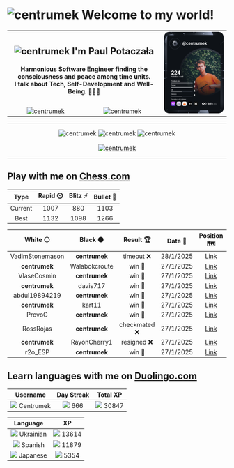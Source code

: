 <h1>
  <img
    src="https://emojis.slackmojis.com/emojis/images/1531849430/4246/blob-sunglasses.gif"
    width="30"
    alt="centrumek"
  />
  Welcome to my world!
</h1>

<table>
  <tbody>
    <tr>
      <td align="center" width="70%" colspan="2">
        <h2>
          <img
            src="https://raw.githubusercontent.com/MartinHeinz/MartinHeinz/master/wave.gif"
            width="30px"
            alt="centrumek"
          />
          I'm Paul Potaczała
        </h2>
        <h4>
          Harmonious Software Engineer finding the consciousness and peace among time units.
          <br/>
          I talk about Tech, Self-Development and Well-Being. 🌿🧘🚀
        </h4>
      </td>
      <td width="30%" rowspan="2">
        <a href="https://app.daily.dev/centrumek">
          <img
            src="./devcard.svg"
            alt="centrumek"
          />
        </a>
      </td>
    </tr>
    <tr align="center">
      <td>
        <img
          src="https://komarev.com/ghpvc/?username=centrumek&label=visitors&color=0e75b6&style=flat"
          alt="centrumek"
        >
      </td>
      <td>
        <a href="https://stackoverflow.com/users/14496012/centrumek">
          <img
            src="https://stackoverflow.com/users/flair/14496012.png?theme=dark"
            alt="centrumek"
          >
        </a>
      </td>
    </tr>
  </tbody>
</table>

---
<div align="center">
  <img 
    src="https://github-readme-stats.vercel.app/api?username=centrumek&show_icons=true&count_private=true&theme=dark&hide_border=true&hide=issues,contribs&bg_color=00000000"
    alt="centrumek"
  />
  <img
    src="https://github-readme-stats.vercel.app/api/top-langs/?username=centrumek&layout=compact&hide_border=true&theme=dark&bg_color=00000000&langs_count=6&exclude_repo=air-statistic-app"
    alt="centrumek"
  />
  <img 
    src="https://github-readme-streak-stats.herokuapp.com?user=centrumek&theme=dark&hide_border=true&background=FFFFFF00"
    alt="centrumek"
  />
  <br/>
  <br/>
  <a href="https://www.buymeacoffee.com/centrumek">
    <img
      src="https://cdn.buymeacoffee.com/buttons/v2/default-orange.png"
      height="50"
      width="210"
      alt="centrumek"
    />
  </a>
</div>

---

## Play with me on [Chess.com](https://www.chess.com/member/centrumek)

<div align="center">
<!--START_SECTION:chessStats-->
<!-- Automatically generated with https://github.com/Balastrong/chess-stats-action -->

| Type | Rapid ⏲️ | Blitz ⚡ | Bullet 🔫 |
|:---:|:---:|:---:|:---:|
| Current | 1007 | 880 | 1103 |
| Best | 1132 | 1098 | 1266 |

| White ⚪ | Black ⚫ | Result 🏆 | Date 📅 | Position 🗺️ | Type 🕕 |
|:---:|:---:|:---:|:---:|:---:|:---:|
| VadimStonemason | **centrumek** | timeout ❌ | 28/1/2025 | <a href="http://www.ee.unb.ca/cgi-bin/tervo/fen.pl?select=5r2/p5pp/4k3/1p2P3/8/3RR1P1/PP5P/6K1 b - - 0 33">Link</a> | Bullet |
| **centrumek** | Walabokcroute | win 🥇 | 27/1/2025 | <a href="http://www.ee.unb.ca/cgi-bin/tervo/fen.pl?select=5n1k/1R4Q1/3bp2p/3pN1P1/3P1P2/4P1K1/2r4P/8 b - - 0 34">Link</a> | Bullet |
| VlaseCosmin | **centrumek** | win 🥇 | 27/1/2025 | <a href="http://www.ee.unb.ca/cgi-bin/tervo/fen.pl?select=4k3/5p2/p7/7p/3p3P/2bP2PK/1r6/8 w - -">Link</a> | Bullet |
| **centrumek** | davis717 | win 🥇 | 27/1/2025 | <a href="http://www.ee.unb.ca/cgi-bin/tervo/fen.pl?select=6k1/6Q1/4RQ2/7p/7p/8/6K1/8 b - -">Link</a> | Bullet |
| abdul19894219 | **centrumek** | win 🥇 | 27/1/2025 | <a href="http://www.ee.unb.ca/cgi-bin/tervo/fen.pl?select=8/1k4pp/3np3/5p2/3P1PP1/4PK1r/2r5/8 w - -">Link</a> | Bullet |
| **centrumek** | kart11 | win 🥇 | 27/1/2025 | <a href="http://www.ee.unb.ca/cgi-bin/tervo/fen.pl?select=8/2p5/3p4/2kP4/2R5/2b3PK/8/8 b - -">Link</a> | Bullet |
| ProvoG | **centrumek** | win 🥇 | 27/1/2025 | <a href="http://www.ee.unb.ca/cgi-bin/tervo/fen.pl?select=5k2/pp4r1/2p2p2/2Pp4/8/1PP4P/P5q1/7K w - -">Link</a> | Bullet |
| RossRojas | **centrumek** | checkmated ❌ | 27/1/2025 | <a href="http://www.ee.unb.ca/cgi-bin/tervo/fen.pl?select=r3r3/pp5p/2pR4/8/P7/3P3P/RQ3PP1/1k4K1 b - -">Link</a> | Bullet |
| **centrumek** | RayonCherry1 | resigned ❌ | 27/1/2025 | <a href="http://www.ee.unb.ca/cgi-bin/tervo/fen.pl?select=r3kbnr/pp5p/2n3p1/4p3/8/2P1Bb2/PP3PqP/R3K1NR w KQkq -">Link</a> | Bullet |
| r2o_ESP | **centrumek** | win 🥇 | 27/1/2025 | <a href="http://www.ee.unb.ca/cgi-bin/tervo/fen.pl?select=Q7/4k3/1Q6/2p2P2/1pP3P1/1P2K3/8/8 w - -">Link</a> | Bullet |

<!--END_SECTION:chessStats-->
</div>

## Learn languages with me on [Duolingo.com](https://www.duolingo.com/profile/Centrumek)

<div align="center">
<!--START_SECTION:duolingoStats-->
<!-- Automatically generated with https://github.com/centrumek/duolingo-readme-stats-->

| Username | Day Streak | Total XP |
|:---:|:---:|:---:|
| <img src="https://raw.githubusercontent.com/centrumek/duolingo-readme-stats/main/assets/duolingo.png" height="12"> Centrumek | <img src="https://raw.githubusercontent.com/centrumek/duolingo-readme-stats/main/assets/streakinactive.svg" height="12"> 666 | <img src="https://raw.githubusercontent.com/centrumek/duolingo-readme-stats/main/assets/xp.svg" height="12"> 30847 | <img src="https://raw.githubusercontent.com/centrumek/duolingo-readme-stats/main/assets/xp.svg" height="12"> 0 |

| Language | XP |
|:---:|:---:|
| <img src="https://raw.githubusercontent.com/centrumek/duolingo-readme-stats/main/assets/langs/ukrainian.svg" height="12"> Ukrainian | <img src="https://raw.githubusercontent.com/centrumek/duolingo-readme-stats/main/assets/xp.svg" height="12"> 13614 |
| <img src="https://raw.githubusercontent.com/centrumek/duolingo-readme-stats/main/assets/langs/spanish.svg" height="12"> Spanish | <img src="https://raw.githubusercontent.com/centrumek/duolingo-readme-stats/main/assets/xp.svg" height="12"> 11879 |
| <img src="https://raw.githubusercontent.com/centrumek/duolingo-readme-stats/main/assets/langs/japanese.svg" height="12"> Japanese | <img src="https://raw.githubusercontent.com/centrumek/duolingo-readme-stats/main/assets/xp.svg" height="12"> 5354 |

<!--END_SECTION:duolingoStats-->
</div>
<!--
**centrumek/centrumek** is a ✨ _special_ ✨ repository because its `README.md` (this file) appears on your GitHub profile.

Here are some ideas to get you started:

- 🔭 I’m currently working on ...
- 🌱 I’m currently learning ...
- 👯 I’m looking to collaborate on ...
- 🤔 I’m looking for help with ...
- 💬 Ask me about ...
- 📫 How to reach me: ...
- 😄 Pronouns: ...
- ⚡ Fun fact: ...
-->
